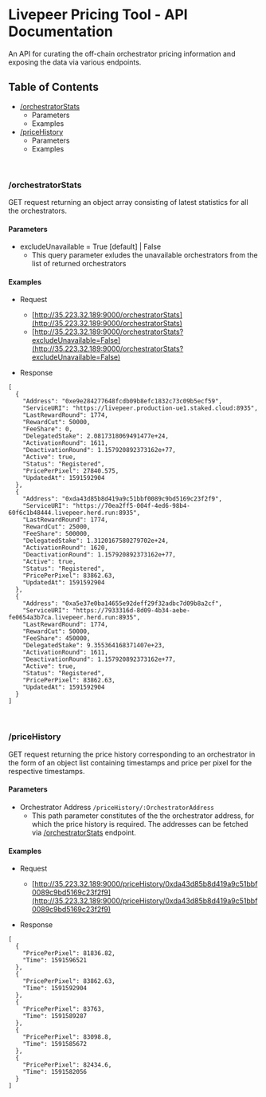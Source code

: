 # Livepeer Pricing Tool - API Documentation

An API for curating the off-chain orchestrator pricing information and exposing the data via various endpoints.

## Table of Contents

- [/orchestratorStats](#orchestratorStats)
    - Parameters
    - Examples
- [/priceHistory](#priceHistory)
    - Parameters
    - Examples

<br>

### /orchestratorStats

GET request returning an object array consisting of latest statistics for all the orchestrators.

#### Parameters

- excludeUnavailable = True [default] | False
    - This query parameter exludes the unavailable orchestrators from the list of returned orchestrators

#### Examples

- Request
    - [http://35.223.32.189:9000/orchestratorStats](http://35.223.32.189:9000/orchestratorStats)
    - [http://35.223.32.189:9000/orchestratorStats?excludeUnavailable=False](http://35.223.32.189:9000/orchestratorStats?excludeUnavailable=False)


- Response

```
[
  {
    "Address": "0xe9e284277648fcdb09b8efc1832c73c09b5ecf59",
    "ServiceURI": "https://livepeer.production-ue1.staked.cloud:8935",
    "LastRewardRound": 1774,
    "RewardCut": 50000,
    "FeeShare": 0,
    "DelegatedStake": 2.0817318069491477e+24,
    "ActivationRound": 1611,
    "DeactivationRound": 1.157920892373162e+77,
    "Active": true,
    "Status": "Registered",
    "PricePerPixel": 27840.575,
    "UpdatedAt": 1591592904
  },
  {
    "Address": "0xda43d85b8d419a9c51bbf0089c9bd5169c23f2f9",
    "ServiceURI": "https://70ea2ff5-004f-4ed6-98b4-60f6c1b48444.livepeer.herd.run:8935",
    "LastRewardRound": 1774,
    "RewardCut": 25000,
    "FeeShare": 500000,
    "DelegatedStake": 1.3120167580279702e+24,
    "ActivationRound": 1620,
    "DeactivationRound": 1.157920892373162e+77,
    "Active": true,
    "Status": "Registered",
    "PricePerPixel": 83862.63,
    "UpdatedAt": 1591592904
  },
  {
    "Address": "0xa5e37e0ba14655e92deff29f32adbc7d09b8a2cf",
    "ServiceURI": "https://7933316d-8d09-4b34-aebe-fe0654a3b7ca.livepeer.herd.run:8935",
    "LastRewardRound": 1774,
    "RewardCut": 50000,
    "FeeShare": 450000,
    "DelegatedStake": 9.355364168371407e+23,
    "ActivationRound": 1611,
    "DeactivationRound": 1.157920892373162e+77,
    "Active": true,
    "Status": "Registered",
    "PricePerPixel": 83862.63,
    "UpdatedAt": 1591592904
  }
]
```

<br/>

### /priceHistory

GET request returning the price history corresponding to an orchestrator in the form of an object list containing timestamps and price per pixel for the respective timestamps.

#### Parameters

- Orchestrator Address ```/priceHistory/:OrchestratorAddress```
    - This path parameter constitutes of the the orchestrator address, for which the price history is required. The addresses can be fetched via [/orchestratorStats](#orchestratorStats) endpoint.

#### Examples

- Request
    - [http://35.223.32.189:9000/priceHistory/0xda43d85b8d419a9c51bbf0089c9bd5169c23f2f9](http://35.223.32.189:9000/priceHistory/0xda43d85b8d419a9c51bbf0089c9bd5169c23f2f9)


- Response

```
[
  {
    "PricePerPixel": 81836.82,
    "Time": 1591596521
  },
  {
    "PricePerPixel": 83862.63,
    "Time": 1591592904
  },
  {
    "PricePerPixel": 83763,
    "Time": 1591589287
  },
  {
    "PricePerPixel": 83098.8,
    "Time": 1591585672
  },
  {
    "PricePerPixel": 82434.6,
    "Time": 1591582056
  }
]
```



